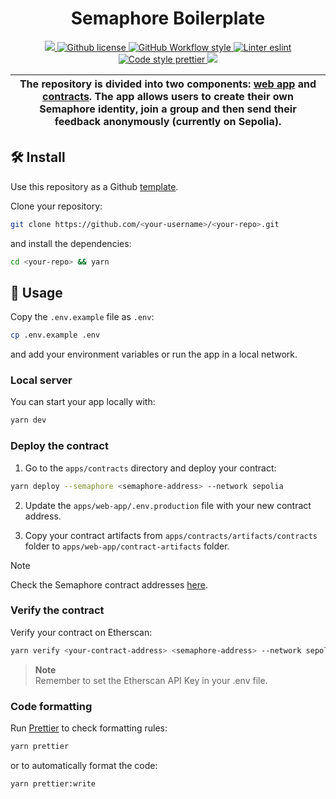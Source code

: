 <h1 align="center">
    Semaphore Boilerplate
</h1>

<p align="center">
    <a href="https://github.com/semaphore-protocol" target="_blank">
        <img src="https://img.shields.io/badge/project-Semaphore-blue.svg?style=flat-square">
    </a>
    <a href="https://github.com/semaphore-protocol/boilerplate/blob/main/LICENSE">
        <img alt="Github license" src="https://img.shields.io/github/license/semaphore-protocol/boilerplate.svg?style=flat-square">
    </a>
    <a href="https://github.com/semaphore-protocol/boilerplate/actions?query=workflow%3Astyle">
        <img alt="GitHub Workflow style" src="https://img.shields.io/github/actions/workflow/status/semaphore-protocol/boilerplate/style.yml?branch=main&label=style&style=flat-square&logo=github">
    </a>
    <a href="https://eslint.org/">
        <img alt="Linter eslint" src="https://img.shields.io/badge/linter-eslint-8080f2?style=flat-square&logo=eslint">
    </a>
    <a href="https://prettier.io/">
        <img alt="Code style prettier" src="https://img.shields.io/badge/code%20style-prettier-f8bc45?style=flat-square&logo=prettier">
    </a>
    <a href="https://www.gitpoap.io/gh/semaphore-protocol/boilerplate" target="_blank">
        <img src="https://public-api.gitpoap.io/v1/repo/semaphore-protocol/boilerplate/badge">
    </a>
</p>

| The repository is divided into two components: [web app](./apps/web-app) and [contracts](./apps/contracts). The app allows users to create their own Semaphore identity, join a group and then send their feedback anonymously (currently on Sepolia). |
| ------------------------------------------------------------------------------------------------------------------------------------------------------------------------------------------------------------------------------------------------------ |

## 🛠 Install

Use this repository as a Github [template](https://github.com/semaphore-protocol/boilerplate/generate).

Clone your repository:

```bash
git clone https://github.com/<your-username>/<your-repo>.git
```

and install the dependencies:

```bash
cd <your-repo> && yarn
```

## 📜 Usage

Copy the `.env.example` file as `.env`:

```bash
cp .env.example .env
```

and add your environment variables or run the app in a local network.

### Local server

You can start your app locally with:

```bash
yarn dev
```

### Deploy the contract

1. Go to the `apps/contracts` directory and deploy your contract:

```bash
yarn deploy --semaphore <semaphore-address> --network sepolia
```

2. Update the `apps/web-app/.env.production` file with your new contract address.

3. Copy your contract artifacts from `apps/contracts/artifacts/contracts` folder to `apps/web-app/contract-artifacts` folder.

> [!NOTE]
> Check the Semaphore contract addresses [here](https://docs.semaphore.pse.dev/deployed-contracts).

### Verify the contract

Verify your contract on Etherscan:

```bash
yarn verify <your-contract-address> <semaphore-address> --network sepolia
```

> **Note**  
> Remember to set the Etherscan API Key in your .env file.

### Code formatting

Run [Prettier](https://prettier.io/) to check formatting rules:

```bash
yarn prettier
```

or to automatically format the code:

```bash
yarn prettier:write
```
